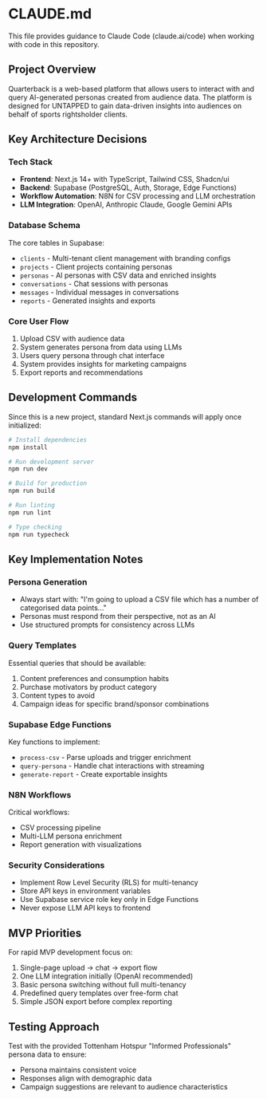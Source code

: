 # CLAUDE.md

This file provides guidance to Claude Code (claude.ai/code) when working with code in this repository.

## Project Overview

Quarterback is a web-based platform that allows users to interact with and query AI-generated personas created from audience data. The platform is designed for UNTAPPED to gain data-driven insights into audiences on behalf of sports rightsholder clients.

## Key Architecture Decisions

### Tech Stack
- **Frontend**: Next.js 14+ with TypeScript, Tailwind CSS, Shadcn/ui
- **Backend**: Supabase (PostgreSQL, Auth, Storage, Edge Functions)
- **Workflow Automation**: N8N for CSV processing and LLM orchestration
- **LLM Integration**: OpenAI, Anthropic Claude, Google Gemini APIs

### Database Schema
The core tables in Supabase:
- `clients` - Multi-tenant client management with branding configs
- `projects` - Client projects containing personas
- `personas` - AI personas with CSV data and enriched insights
- `conversations` - Chat sessions with personas
- `messages` - Individual messages in conversations
- `reports` - Generated insights and exports

### Core User Flow
1. Upload CSV with audience data
2. System generates persona from data using LLMs
3. Users query persona through chat interface
4. System provides insights for marketing campaigns
5. Export reports and recommendations

## Development Commands

Since this is a new project, standard Next.js commands will apply once initialized:

```bash
# Install dependencies
npm install

# Run development server
npm run dev

# Build for production
npm run build

# Run linting
npm run lint

# Type checking
npm run typecheck
```

## Key Implementation Notes

### Persona Generation
- Always start with: "I'm going to upload a CSV file which has a number of categorised data points..."
- Personas must respond from their perspective, not as an AI
- Use structured prompts for consistency across LLMs

### Query Templates
Essential queries that should be available:
1. Content preferences and consumption habits
2. Purchase motivators by product category
3. Content types to avoid
4. Campaign ideas for specific brand/sponsor combinations

### Supabase Edge Functions
Key functions to implement:
- `process-csv` - Parse uploads and trigger enrichment
- `query-persona` - Handle chat interactions with streaming
- `generate-report` - Create exportable insights

### N8N Workflows
Critical workflows:
- CSV processing pipeline
- Multi-LLM persona enrichment
- Report generation with visualizations

### Security Considerations
- Implement Row Level Security (RLS) for multi-tenancy
- Store API keys in environment variables
- Use Supabase service role key only in Edge Functions
- Never expose LLM API keys to frontend

## MVP Priorities

For rapid MVP development focus on:
1. Single-page upload → chat → export flow
2. One LLM integration initially (OpenAI recommended)
3. Basic persona switching without full multi-tenancy
4. Predefined query templates over free-form chat
5. Simple JSON export before complex reporting

## Testing Approach

Test with the provided Tottenham Hotspur "Informed Professionals" persona data to ensure:
- Persona maintains consistent voice
- Responses align with demographic data
- Campaign suggestions are relevant to audience characteristics